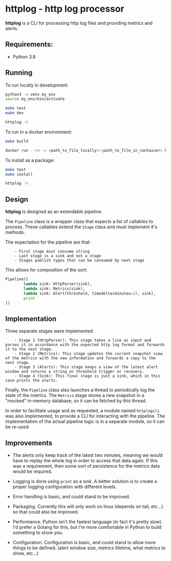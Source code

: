 # httplog - http log processor

**httplog** is a CLI for processing http log files and providing metrics and alerts.

## Requirements:

- Python 3.8

## Running

To run locally in development:

```bash
python3 -m venv my_env
source my_env/bin/activate

make test
make dev

httplog -h
```

To run in a docker environment:

```bash
make build

docker run --rm -v <path_to_file_locally>:<path_to_file_in_container> httplog:latest httplog --input-file=<path_to_file_in_container>
```

To install as a package:

```bash
make test
make install

httplog -h
```


## Design

**httplog** is designed as an extendable pipeline.

The `Pipeline` class is a wrapper class that expects a list of callables to process. These callables extend the `Stage` class and must implement it's methods.

The expectation for the pipeline are that:

        - First stage must consume string
        - Last stage is a sink and not a stage
        - Stages publish types that can be consumed by next stage

This allows for composition of the sort:

```python
Pipeline([
        lambda sink: HttpParser(sink),
        lambda sink: Metrics(sink),
        lambda sink: Alert(threshold, timedelta(minutes=2), sink),
        print
])
```

## Implementation

Three separate stages were implemented.

        - Stage 1 (HttpParser): This stage takes a line as input and parses it in accordance with the expected http log format and forwards it to the next stage.
        - Stage 2 (Metrics): This stage updates the current snapshot view of the metrics with the new information and forwards a copy to the next stage.
        - Stage 3 (Alerts): This stage keeps a view of the latest alert window and returns a string on threshold trigger or recovery.
        - Stage 4 (Sink): This final stage is just a sink, which in this case prints the alerts.

Finally, the `Pipeline` class also launches a thread to periodically log the state of the metrics. The `Metrics` stage stores a new snapshot in a "mocked" in-memory database, so it can be fetched by this thread.

In order to facilitate usage and as requested, a module named `httplogcli` was also implemented, to provide a CLI for interacting with the pipeline.
The implementation of the actual pipeline logic is in a separate module, so it can be re-used.

## Improvements

- The alerts only keep track of the latest two minutes, meaning we would have to replay the whole log in order to access that data again.
If this was a requirement, then some sort of persistence for the metrics data would be required.

- Logging is done using `print` as a sink. A better solution is to create a proper logging configuration with different levels.

- Error handling is basic, and could stand to be improved.

- Packaging. Currently this will only work on linux (depends on tail, etc...) so that could also be improved.

- Performance. Python isn't the fastest language (in fact it's pretty slow). I'd prefer a Golang for this, but I'm more comfortable in Python to build something to show you.

- Configuration. Configuration is basic, and could stand to allow more things to be defined. (alert window size, metrics lifetime, what metrics to show, etc...)

